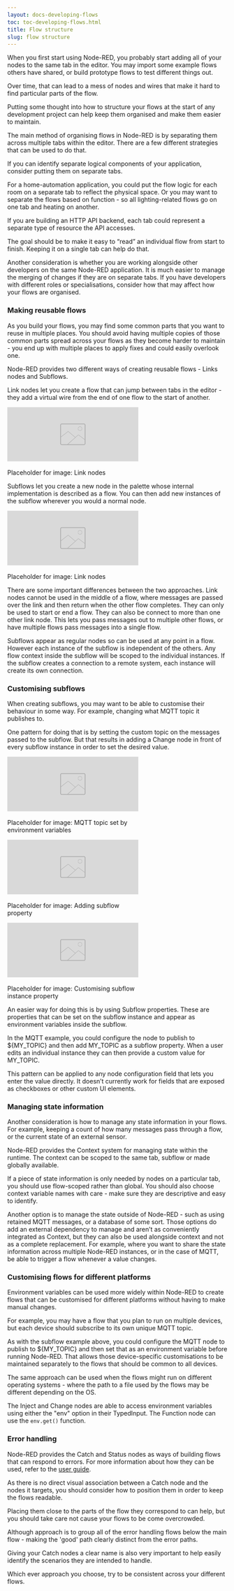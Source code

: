 ```yaml
---
layout: docs-developing-flows
toc: toc-developing-flows.html
title: Flow structure
slug: flow structure
---
```


When you first start using Node-RED, you probably start adding all of your nodes to the same tab in the editor. You may import some example flows others have shared, or build prototype flows to test different things out.

Over time, that can lead to a mess of nodes and wires that make it hard to find particular parts of the flow.

Putting some thought into how to structure your flows at the start of any development project can help keep them organised and make them easier to maintain.

The main method of organising flows in Node-RED is by separating them across multiple tabs within the editor. There are a few different strategies that can be used to do that.

If you can identify separate logical components of your application, consider putting them on separate tabs.

For a home-automation application, you could put the flow logic for each room on a separate tab to reflect the physical space. Or you may want to separate the flows based on function - so all lighting-related flows go on one tab and heating on another.

If you are building an HTTP API backend, each tab could represent a separate type of resource the API accesses.

The goal should be to make it easy to “read” an individual flow from start to finish. Keeping it on a single tab can help do that.

Another consideration is whether you are working alongside other developers on the same Node-RED application. It is much easier to manage the merging of changes if they are on separate tabs. If you have developers with different roles or specialisations, consider how that may affect how your flows are organised.


### Making reusable flows

As you build your flows, you may find some common parts that you want to reuse in multiple places. You should avoid having multiple copies of those common parts spread across your flows as they become harder to maintain - you end up with multiple places to apply fixes and could easily overlook one.

Node-RED provides two different ways of creating reusable flows - Links nodes and Subflows.

Link nodes let you create a flow that can jump between tabs in the editor - they add a virtual wire from the end of one flow to the start of another.


<div style="width: 300px" class="figure">
  <img src="images/placeholder.png" alt="Link nodes">
  <p class="caption">Placeholder for image: Link nodes</p>
</div>

Subflows let you create a new node in the palette whose internal implementation is described as a flow. You can then add new instances of the subflow wherever you would a normal node.

<div style="width: 300px" class="figure">
  <img src="images/placeholder.png" alt="Link nodes">
  <p class="caption">Placeholder for image: Link nodes</p>
</div>


There are some important differences between the two approaches. Link nodes cannot be used in the middle of a flow, where messages are passed over the link and then return when the other flow completes. They can only be used to start or end a flow. They can also be connect to more than one other link node. This lets you pass messages out to multiple other flows, or have multiple flows pass messages into a single flow.

Subflows appear as regular nodes so can be used at any point in a flow. However each instance of the subflow is independent of the others. Any flow context inside the subflow will be scoped to the individual instances. If the subflow creates a connection to a remote system, each instance will create its own connection.

### Customising subflows

When creating subflows, you may want to be able to customise their behaviour in some way. For example, changing what MQTT topic it publishes to.


One pattern for doing that is by setting the custom topic on the messages passed to the subflow. But that results in adding a Change node in front of every subflow instance in order to set the desired value.

<div style="width: 300px" class="figure align-right">
  <img src="images/placeholder.png" alt="MQTT topic set by environment variables">
  <p class="caption">Placeholder for image: MQTT topic set by environment variables</p>

  <img src="images/placeholder.png" alt="Adding subflow property">
  <p class="caption">Placeholder for image: Adding subflow property</p>

  <img src="images/placeholder.png" alt="Customising subflow instance property">
  <p class="caption">Placeholder for image: Customising subflow instance property</p>

</div>

An easier way for doing this is by using Subflow properties. These are properties that can be set on the subflow instance and appear as environment variables inside the subflow.

In the MQTT example, you could configure the node to publish to ${MY_TOPIC} and then add MY_TOPIC as a subflow property. When a user edits an individual instance they can then provide a custom value for MY_TOPIC.

This pattern can be applied to any node configuration field that lets you enter the value directly. It doesn’t currently work for fields that are exposed as checkboxes or other custom UI elements.

### Managing state information

Another consideration is how to manage any state information in your flows. For example, keeping a count of how many messages pass through a flow, or the current state of an external sensor.

Node-RED provides the Context system for managing state within the runtime. The context can be scoped to the same tab, subflow or made globally available.

If a piece of state information is only needed by nodes on a particular tab, you should use flow-scoped rather than global. You should also choose context variable names with care - make sure they are descriptive and easy to identify.

Another option is to manage the state outside of Node-RED - such as using retained MQTT messages, or a database of some sort. Those options do add an external dependency to manage and aren’t as conveniently integrated as Context, but they can also be used alongside context and not as a complete replacement. For example, where you want to share the state information across multiple Node-RED instances, or in the case of MQTT, be able to trigger a flow whenever a value changes.


### Customising flows for different platforms

Environment variables can be used more widely within Node-RED to create flows that can be customised for different platforms without having to make manual changes.

For example, you may have a flow that you plan to run on multiple devices, but each device should subscribe to its own unique MQTT topic.

As with the subflow example above, you could configure the MQTT node to publish to ${MY_TOPIC} and then set that as an environment variable before running Node-RED. That allows those device-specific customisations to be maintained separately to the flows that should be common to all devices.

The same approach can be used when the flows might run on different operating systems - where the path to a file used by the flows may be different depending on the OS.

The Inject and Change nodes are able to access environment variables using either the "env" option in their TypedInput. The Function node can use the `env.get()` function.

### Error handling

Node-RED provides the Catch and Status nodes as ways of building flows that can respond to errors. For more information about how they can be used, refer to the [user guide](/docs/user-guide/handling-errors).

As there is no direct visual association between a Catch node and the nodes it targets, you should consider how to position them in order to keep the flows readable.

Placing them close to the parts of the flow they correspond to can help, but you should take care not cause your flows to be come overcrowded.

Although approach is to group all of the error handling flows below the main flow - making the 'good' path clearly distinct from the error paths.

Giving your Catch nodes a clear name is also very important to help easily identify the scenarios they are intended to handle.

Which ever approach you choose, try to be consistent across your different flows.


